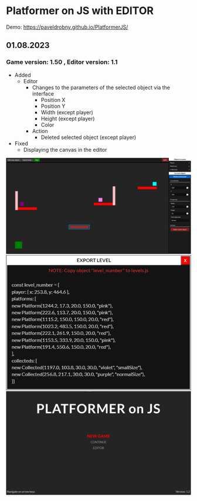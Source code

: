 # Platformer on JS with EDITOR

Demo: https://paveldrobny.github.io/PlatformerJS/

## 01.08.2023
### Game version: 1.50 , Editor version: 1.1

- Added
  - Editor
    - Changes to the parameters of the selected object via the interface
      - Position X
      - Position Y
      - Width (except player)
      - Height (except player)
      - Color
    - Action
      - Deleted selected object (except player)
- Fixed
  - Displaying the canvas in the editor
  

![img](https://github.com/paveldrobny/PlatformerJS/blob/master/EditorUpdate.png)
![img](https://github.com/paveldrobny/PlatformerJS/blob/master/exportLevel.png)
![img](https://github.com/paveldrobny/PlatformerJS/blob/master/mainMenu.png)
